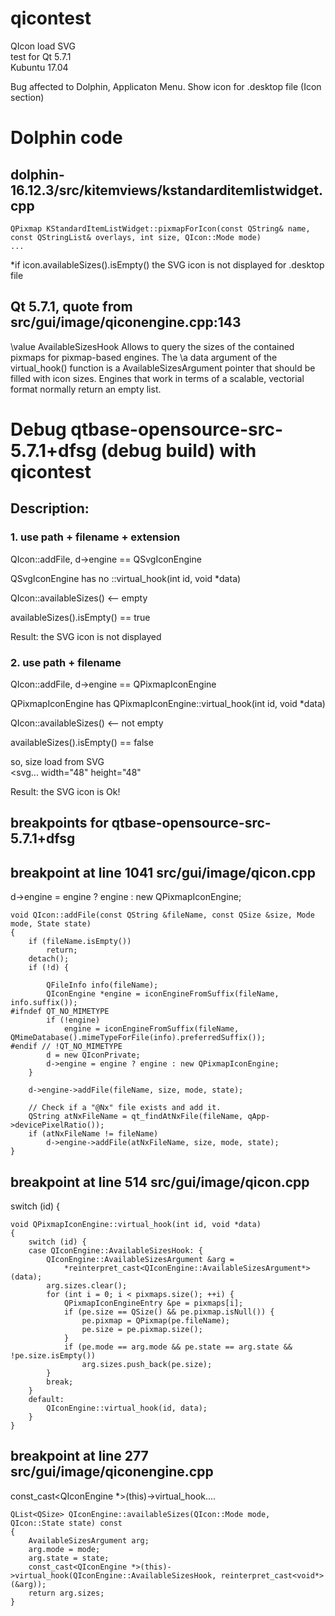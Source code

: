 # qicontest
QIcon load SVG  
test for Qt 5.7.1  
Kubuntu 17.04  

Bug affected to Dolphin, Applicaton Menu. Show icon for .desktop file (Icon section)

# Dolphin code
## dolphin-16.12.3/src/kitemviews/kstandarditemlistwidget.cpp
```
QPixmap KStandardItemListWidget::pixmapForIcon(const QString& name, const QStringList& overlays, int size, QIcon::Mode mode)
...
```

*if icon.availableSizes().isEmpty() the SVG icon is not displayed for .desktop file

## Qt 5.7.1, quote from src/gui/image/qiconengine.cpp:143

\value AvailableSizesHook Allows to query the sizes of the
contained pixmaps for pixmap-based engines. The \a data argument
of the virtual_hook() function is a AvailableSizesArgument pointer
that should be filled with icon sizes. Engines that work in terms
of a scalable, vectorial format normally return an empty list.

# Debug qtbase-opensource-src-5.7.1+dfsg (debug build) with qicontest
## Description:
### 1. use path + filename + extension

QIcon::addFile, d->engine == QSvgIconEngine

QSvgIconEngine has no ::virtual_hook(int id, void *data)

QIcon::availableSizes() <-- empty

availableSizes().isEmpty() == true

Result: the SVG icon is not displayed


### 2. use path + filename

QIcon::addFile, d->engine == QPixmapIconEngine

QPixmapIconEngine has QPixmapIconEngine::virtual_hook(int id, void *data)

QIcon::availableSizes() <-- not empty

availableSizes().isEmpty() == false

so, size load from SVG  
<svg... width="48" height="48"

Result: the SVG icon is Ok!


## breakpoints for qtbase-opensource-src-5.7.1+dfsg

## breakpoint at line 1041  src/gui/image/qicon.cpp  
d->engine = engine ? engine : new QPixmapIconEngine;
```
void QIcon::addFile(const QString &fileName, const QSize &size, Mode mode, State state)
{
    if (fileName.isEmpty())
        return;
    detach();
    if (!d) {

        QFileInfo info(fileName);
        QIconEngine *engine = iconEngineFromSuffix(fileName, info.suffix());
#ifndef QT_NO_MIMETYPE
        if (!engine)
            engine = iconEngineFromSuffix(fileName, QMimeDatabase().mimeTypeForFile(info).preferredSuffix());
#endif // !QT_NO_MIMETYPE
        d = new QIconPrivate;
        d->engine = engine ? engine : new QPixmapIconEngine;
    }

    d->engine->addFile(fileName, size, mode, state);

    // Check if a "@Nx" file exists and add it.
    QString atNxFileName = qt_findAtNxFile(fileName, qApp->devicePixelRatio());
    if (atNxFileName != fileName)
        d->engine->addFile(atNxFileName, size, mode, state);
}
```
## breakpoint at line 514 src/gui/image/qicon.cpp  
switch (id) {
```
void QPixmapIconEngine::virtual_hook(int id, void *data)
{
    switch (id) {
    case QIconEngine::AvailableSizesHook: {
        QIconEngine::AvailableSizesArgument &arg =
            *reinterpret_cast<QIconEngine::AvailableSizesArgument*>(data);
        arg.sizes.clear();
        for (int i = 0; i < pixmaps.size(); ++i) {
            QPixmapIconEngineEntry &pe = pixmaps[i];
            if (pe.size == QSize() && pe.pixmap.isNull()) {
                pe.pixmap = QPixmap(pe.fileName);
                pe.size = pe.pixmap.size();
            }
            if (pe.mode == arg.mode && pe.state == arg.state && !pe.size.isEmpty())
                arg.sizes.push_back(pe.size);
        }
        break;
    }
    default:
        QIconEngine::virtual_hook(id, data);
    }
}
```
## breakpoint at line 277 src/gui/image/qiconengine.cpp  
const_cast<QIconEngine *>(this)->virtual_hook....
```
QList<QSize> QIconEngine::availableSizes(QIcon::Mode mode, QIcon::State state) const
{
    AvailableSizesArgument arg;
    arg.mode = mode;
    arg.state = state;
    const_cast<QIconEngine *>(this)->virtual_hook(QIconEngine::AvailableSizesHook, reinterpret_cast<void*>(&arg));
    return arg.sizes;
}
```





